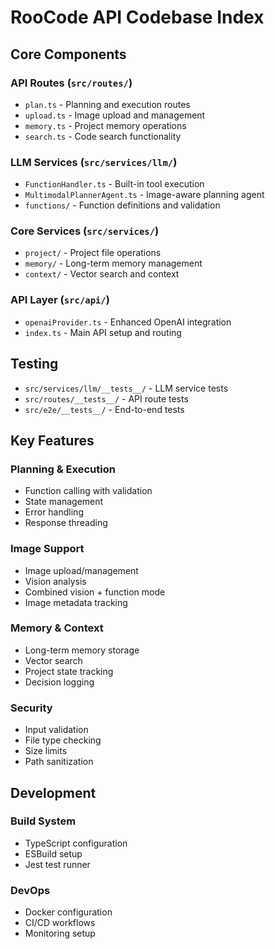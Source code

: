 # RooCode API Codebase Index

## Core Components

### API Routes (`src/routes/`)
- `plan.ts` - Planning and execution routes
- `upload.ts` - Image upload and management
- `memory.ts` - Project memory operations
- `search.ts` - Code search functionality

### LLM Services (`src/services/llm/`)
- `FunctionHandler.ts` - Built-in tool execution
- `MultimodalPlannerAgent.ts` - Image-aware planning agent
- `functions/` - Function definitions and validation

### Core Services (`src/services/`)
- `project/` - Project file operations
- `memory/` - Long-term memory management
- `context/` - Vector search and context

### API Layer (`src/api/`)
- `openaiProvider.ts` - Enhanced OpenAI integration
- `index.ts` - Main API setup and routing

## Testing
- `src/services/llm/__tests__/` - LLM service tests
- `src/routes/__tests__/` - API route tests
- `src/e2e/__tests__/` - End-to-end tests

## Key Features

### Planning & Execution
- Function calling with validation
- State management
- Error handling
- Response threading

### Image Support
- Image upload/management
- Vision analysis
- Combined vision + function mode
- Image metadata tracking

### Memory & Context
- Long-term memory storage
- Vector search
- Project state tracking
- Decision logging

### Security
- Input validation
- File type checking
- Size limits
- Path sanitization

## Development

### Build System
- TypeScript configuration
- ESBuild setup
- Jest test runner

### DevOps
- Docker configuration
- CI/CD workflows
- Monitoring setup

